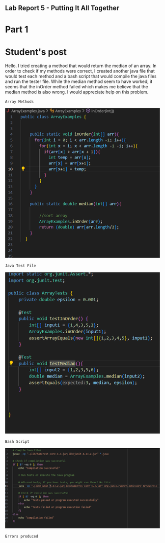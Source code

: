## Lab Report 5 - Putting It All Together

# Part 1

# Student's post

Hello.  I tried creating a method that would return the median of an array.  In order to check if my 
methods were correct, I created another java file that would test each method and a bash script
that would compile the java files and run the tester file.  While the median method seem to have worked,
it seems that the inOrder method failed which makes me believe that the median method is also wrong.  I
would appreciate help on this problem.

```
Array Methods
```
![Image](https://github.com/DatGuy84/CSE-15L-Lab-Report-5/blob/main/pre-code.png?raw=true)

```
Java Test File
```
![Image](https://github.com/DatGuy84/CSE-15L-Lab-Report-5/blob/main/pre-tests.png?raw=true) 

```
Bash Script
```
![Image](https://github.com/DatGuy84/CSE-15L-Lab-Report-5/blob/main/bash%20script.png?raw=true)
```
Errors produced
```


